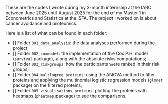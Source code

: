 These are the codes I wrote during my 3-month internship at the IARC between June 2025 until August 2025 for the end of my Master 1 in Econometrics and Statistics at the ISFA. The project I worked on is about cancer avoidance and proteomics.

Here is a list of what can be found in each folder:

- [] Folder ```001_data_analysis```: the data analyses performed during the project;
- [] Folder ```002_coxmodel```: the implementation of the Cox P.H. model (```survival``` package), along with the absolute risks computations;
- [] Folder ```003_riskgroups```: how the participants were ranked in their risk groups;
- [] Folder ```004_multlogreg_proteins```: using the ANOVA method to filter proteins and applying the multinomial logistic regression models (```glmnet``` package) on the filtered proteins;
- [] Folder ```005_visualisations_proteins```: plotting the proteins with heatmaps (```pheatmap``` package) to see the comparisons.
